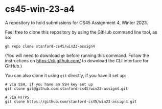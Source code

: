 # cs45-win-23-a4
A repository to hold submissions for CS45 Assignment 4, Winter 2023.

Feel free to clone this repository by using the GitHub command line tool, as so:

```shell
gh repo clone stanford-cs45/win23-assign4
```
(You will need to download `gh` before running this command. Follow the instructions on https://cli.github.com/ to download the CLI interface for GitHub.)

You can also clone it using `git` directly, if you have it set up:

```shell
# via SSH, if you have an SSH key set up
git clone git@github.com:stanford-cs45/win23-assign4.git

# via HTTPS
git clone https://github.com/stanford-cs45/win23-assign4.git
```
